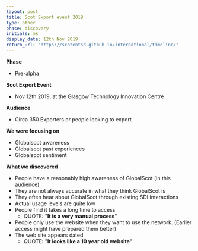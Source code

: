 ```yaml
---
layout: post
title: Scot Export event 2019
type: other
phase: discovery
initials: mk
display_date: 12th Nov 2019
return_url: "https://scotentsd.github.io/international/timeline/" 
---
```


**Phase**
- Pre-alpha

**Scot Export Event**
- Nov 12th 2019,  at the Glasgow Technology Innovation Centre

**Audience**
- Circa 350 Exporters or people looking to export

**We were focusing on**
- Globalscot awareness
- Globalscot past experiences
- Globalscot sentiment

**What we discovered**
- People have a reasonably high awareness of GlobalScot (in this audience)
- They are not always accurate in what they think GlobalScot is
- They often hear about GlobalScot through existing SDI interactions
- Actual usage levels are quite low
- People find it takes a long time to access
  - QUOTE: "**It is a very manual process**"
- People only use the website when they want to use the network. (Earlier access might have prepared them better)
- The web site appears dated
  - QUOTE: "**It looks like a 10 year old website**"

<!--more-->
